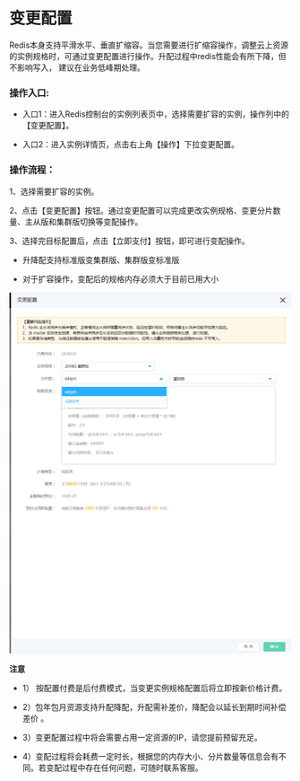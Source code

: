 # 变更配置

Redis本身支持平滑水平、垂直扩缩容。当您需要进行扩缩容操作，调整云上资源的实例规格时，可通过变更配置进行操作。升配过程中redis性能会有所下降，但不影响写入， 建议在业务低峰期处理。


### 操作入口:

- 入口1：进入Redis控制台的实例列表页中，选择需要扩容的实例，操作列中的【变更配置】。

- 入口2：进入实例详情页，点击右上角【操作】下拉变更配置。

### 操作流程：

1、选择需要扩容的实例。

2、点击【变更配置】按钮。通过变更配置可以完成更改实例规格、变更分片数量、主从版和集群版切换等变配操作。

3、选择完目标配置后，点击【立即支付】按钮，即可进行变配操作。

- 升降配支持标准版变集群版、集群版变标准版

- 对于扩容操作，变配后的规格内存必须大于目前已用大小

![](../../../../../image/Redis/Change-Configuration-1.png)


**注意**

- 1） 按配置付费是后付费模式，当变更实例规格配置后将立即按新价格计费。

- 2）包年包月资源支持升配降配，升配需补差价，降配会以延长到期时间补偿差价 。

- 3）变更配置过程中将会需要占用一定资源的IP，请您提前预留充足。

- 4）变配过程将会耗费一定时长，根据您的内存大小、分片数量等信息会有不同。若变配过程中存在任何问题，可随时联系客服。

